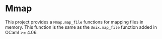 Mmap
====

This project provides a `Mmap.map_file` functions for mapping files in
memory. This function is the same as the `Unix.map_file` function
added in OCaml >= 4.06.
